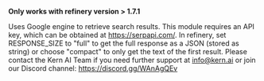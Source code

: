 **Only works with refinery version > 1.7.1**  

Uses Google engine to retrieve search results. This module requires an API key, which can be obtained at https://serpapi.com/. In refinery, set RESPONSE_SIZE to "full" to get the full response as a JSON (stored as string) or choose "compact" to only get the text of the first result. Please contact the Kern AI Team if you need further support at info@kern.ai or join our Discord channel: https://discord.gg/WAnAgQEv 
